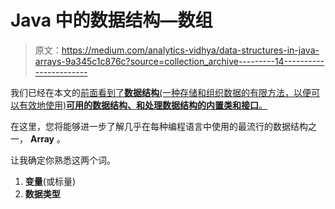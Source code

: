 # Java 中的数据结构—数组

> 原文：<https://medium.com/analytics-vidhya/data-structures-in-java-arrays-9a345c1c876c?source=collection_archive---------14----------------------->

我们已经在本文的[前面看到了**数据结构**(一种存储和组织数据的有限方法，以便可以有效地使用)**可用的数据结构、**和**处理数据结构的内置类和接口**。](/@himnickson/data-structures-in-java-db0323584a42?source=friends_link&sk=81ad61fb4bd5440f0b8ecaaeb629dff8)

在这里，您将能够进一步了解几乎在每种编程语言中使用的最流行的数据结构之一， **Array** 。

让我确定你熟悉这两个词。

1.  **变量**(或标量)
2.  **数据类型**